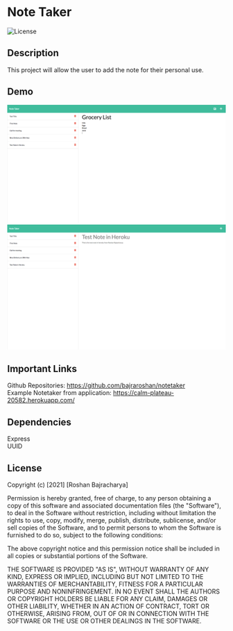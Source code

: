 # Note Taker

![License](https://img.shields.io/badge/Licence-MIT-blue)

## Description
This project will allow the user to add the note for their personal use.

## Demo
![Notetaker Add Screenshot](https://github.com/bajraroshan/notetaker/blob/master/public/assets/images/add-note.png)<br />
![Notetaker View Screenshot](https://github.com/bajraroshan/notetaker/blob/master/public/assets/images/view-note.png)<br />

## Important Links
Github Repositories: https://github.com/bajraroshan/notetaker<br>
Example Notetaker from application: https://calm-plateau-20582.herokuapp.com/

## Dependencies 
Express<br />
UUID

## License
Copyright (c) [2021] [Roshan Bajracharya]

Permission is hereby granted, free of charge, to any person obtaining a copy
of this software and associated documentation files (the "Software"), to deal
in the Software without restriction, including without limitation the rights
to use, copy, modify, merge, publish, distribute, sublicense, and/or sell
copies of the Software, and to permit persons to whom the Software is
furnished to do so, subject to the following conditions:

The above copyright notice and this permission notice shall be included in all
copies or substantial portions of the Software.

THE SOFTWARE IS PROVIDED "AS IS", WITHOUT WARRANTY OF ANY KIND, EXPRESS OR
IMPLIED, INCLUDING BUT NOT LIMITED TO THE WARRANTIES OF MERCHANTABILITY,
FITNESS FOR A PARTICULAR PURPOSE AND NONINFRINGEMENT. IN NO EVENT SHALL THE
AUTHORS OR COPYRIGHT HOLDERS BE LIABLE FOR ANY CLAIM, DAMAGES OR OTHER
LIABILITY, WHETHER IN AN ACTION OF CONTRACT, TORT OR OTHERWISE, ARISING FROM,
OUT OF OR IN CONNECTION WITH THE SOFTWARE OR THE USE OR OTHER DEALINGS IN THE
SOFTWARE.
